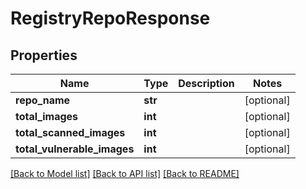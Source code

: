 # RegistryRepoResponse

## Properties
Name | Type | Description | Notes
------------ | ------------- | ------------- | -------------
**repo_name** | **str** |  | [optional] 
**total_images** | **int** |  | [optional] 
**total_scanned_images** | **int** |  | [optional] 
**total_vulnerable_images** | **int** |  | [optional] 

[[Back to Model list]](../README.md#documentation-for-models) [[Back to API list]](../README.md#documentation-for-api-endpoints) [[Back to README]](../README.md)


